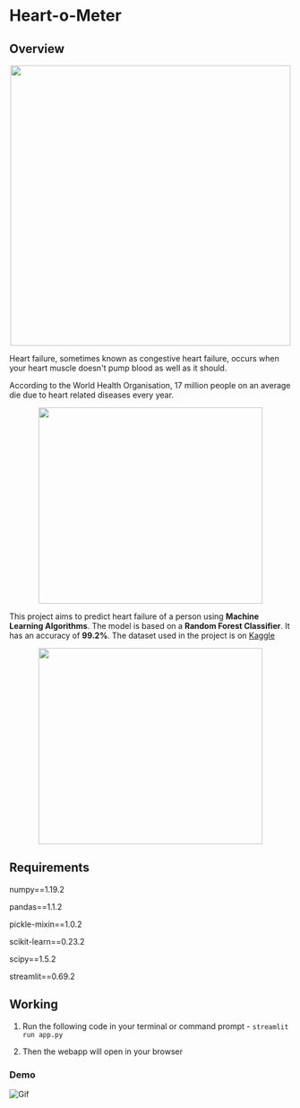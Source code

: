 # Heart-o-Meter
## Overview
<p align = "center">
  <img src="https://media1.giphy.com/media/8cBhJBU2wlq6H6qY4W/giphy.gif" width="500" height="500" />
</p>

Heart failure, sometimes known as congestive heart failure, occurs when your heart muscle doesn't pump blood as well as it should.

According to the World Health Organisation, 17 million people on an average die due to heart related diseases every year.

<p align="center">
  <img width="400" height="350" src="https://www.verywellhealth.com/thmb/-E63ily4rvk-PvbvPMDkKa-7H5M=/700x0/filters:no_upscale():max_bytes(150000):strip_icc():format(webp)/overview-of-heart-disease-4160961_final-152f46073f2242999b771e409973825b.png">
</p>

This project aims to predict heart failure of a person using **Machine Learning Algorithms**. The model is based on a __Random Forest Classifier__. It has an accuracy of **99.2%**. The dataset used in the project is on [Kaggle](https://www.kaggle.com/ronitf/heart-disease-uci)

<p align="center">
  <img width="400" height="350" src="https://api.time.com/wp-content/uploads/2020/02/GettyImages-1071551122.jpg?w=800&quality=85">
</p>

## Requirements

numpy==1.19.2

pandas==1.1.2

pickle-mixin==1.0.2

scikit-learn==0.23.2

scipy==1.5.2

streamlit==0.69.2

## Working

1. Run the following code in your terminal or command prompt - 
```streamlit run app.py```

2. Then the webapp will open in your browser

### Demo

![Gif](video.gif)
